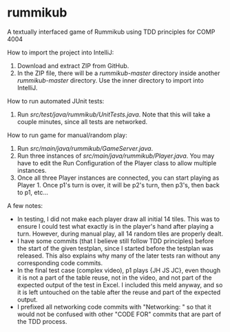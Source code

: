 # rummikub
A textually interfaced game of Rummikub using TDD principles for COMP 4004

How to import the project into IntelliJ:
1. Download and extract ZIP from GitHub.
2. In the ZIP file, there will be a *rummikub-master* directory inside another *rummikub-master* directory. Use the inner directory to import into IntelliJ.

How to run automated JUnit tests:
1. Run *src/test/java/rummikub/UnitTests.java*. Note that this will take a couple minutes, since all tests are networked.

How to run game for manual/random play:
1. Run *src/main/java/rummikub/GameServer.java*.
2. Run three instances of *src/main/java/rummikub/Player.java*. You may have to edit the Run Configuration of the Player class to allow multiple instances.
3. Once all three Player instances are connected, you can start playing as Player 1. Once p1's turn is over, it will be p2's turn, then p3's, then back to p1, etc...

A few notes:
- In testing, I did not make each player draw all initial 14 tiles. This was to ensure I could test what exactly is in the player's hand after playing a turn. However, during manual play, all 14 random tiles are properly dealt.
- I have some commits (that I believe still follow TDD principles) before the start of the given testplan, since I started before the testplan was released. This also explains why many of the later tests ran without any corresponding code commits.
- In the final test case (complex video), p1 plays {JH JS JC}, even though it is not a part of the table reuse, not in the video, and not part of the expected output of the test in Excel. I included this meld anyway, and so it is left untouched on the table after the reuse and part of the expected output.
- I prefixed all networking code commits with "Networking: " so that it would not be confused with other "CODE FOR" commits that are part of the TDD process.